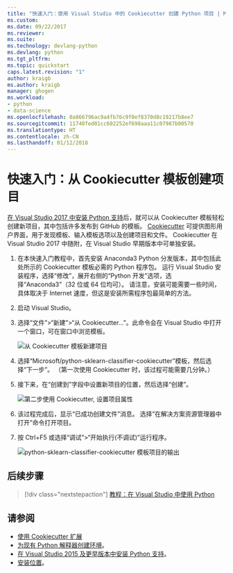 ```yaml
---
title: "快速入门：使用 Visual Studio 中的 Cookiecutter 创建 Python 项目 | Microsoft Docs"
ms.custom: 
ms.date: 09/22/2017
ms.reviewer: 
ms.suite: 
ms.technology: devlang-python
ms.devlang: python
ms.tgt_pltfrm: 
ms.topic: quickstart
caps.latest.revision: "1"
author: kraigb
ms.author: kraigb
manager: ghogen
ms.workload:
- python
- data-science
ms.openlocfilehash: 0a866796ac9a4fb76c9f0ef8370d8c19217b8ee7
ms.sourcegitcommit: 11740fed01cc602252ef698aaa11c07987b00570
ms.translationtype: HT
ms.contentlocale: zh-CN
ms.lasthandoff: 01/12/2018
---
```

# <a name="quickstart-create-a-project-from-a-cookiecutter-template"></a>快速入门：从 Cookiecutter 模板创建项目

[在 Visual Studio 2017 中安装 Python 支持](installation.md)后，就可以从 Cookiecutter 模板轻松创建新项目，其中包括许多发布到 GitHub 的模板。 [Cookiecutter](https://cookiecutter.readthedocs.io/en/latest/) 可提供图形用户界面，用于发现模板、输入模板选项以及创建项目和文件。 Cookiecutter 在 Visual Studio 2017 中随附，在 Visual Studio 早期版本中可单独安装。

1. 在本快速入门教程中，首先安装 Anaconda3 Python 分发版本，其中包括此处所示的 Cookiecutter 模板必需的 Python 程序包。 运行 Visual Studio 安装程序，选择“修改”，展开右侧的“Python 开发”选项，选择“Anaconda3”（32 位或 64 位均可）。 请注意，安装可能需要一些时间，具体取决于 Internet 速度，但这是安装所需程序包最简单的方法。

1. 启动 Visual Studio。

1. 选择“文件”>“新建”>“从 Cookiecutter...”。此命令会在 Visual Studio 中打开一个窗口，可在窗口中浏览模板。 

    ![从 Cookiecutter 模板新建项目](media/projects-from-cookiecutter1.png)

1. 选择“Microsoft/python-sklearn-classifier-cookiecutter”模板，然后选择“下一步”。 （第一次使用 Cookiecutter 时，该过程可能需要几分钟。）

1. 接下来，在“创建到”字段中设置新项目的位置，然后选择“创建”。

    ![第二步使用 Cookiecutter, 设置项目属性](media/projects-from-cookiecutter2.png)

1. 该过程完成后，显示“已成功创建文件”消息。 选择“在解决方案资源管理器中打开”命令打开项目。

1. 按 Ctrl+F5 或选择“调试”>“开始执行(不调试)”运行程序。 

    ![python-sklearn-classifier-cookiecutter 模板项目的输出](media/projects-from-cookiecutter4.png)

## <a name="next-steps"></a>后续步骤

> [!div class="nextstepaction"]
> [教程：在 Visual Studio 中使用 Python](vs-tutorial-01-01.md)

## <a name="see-also"></a>请参阅

- [使用 Cookiecutter 扩展](cookiecutter.md)
- [为现有 Python 解释器创建环境](python-environments.md#creating-an-environment-for-an-existing-interpreter)。
- [在 Visual Studio 2015 及更早版本中安装 Python 支持](installation.md)。
- [安装位置](installation.md#install-locations)。
